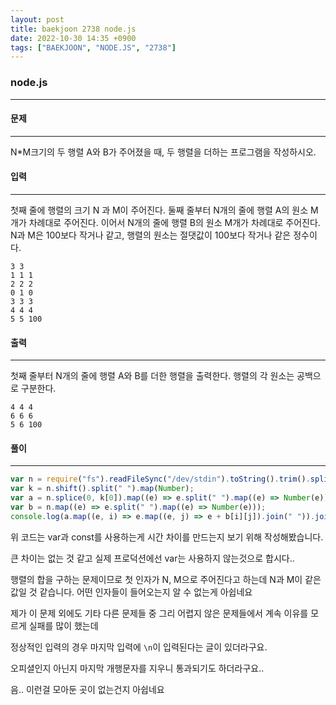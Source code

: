 ```yaml
---
layout: post
title: baekjoon 2738 node.js
date: 2022-10-30 14:35 +0900
tags: ["BAEKJOON", "NODE.JS", "2738"]
---
```



###  node.js 

--- 

#### 문제 

--- 
N*M크기의 두 행렬 A와 B가 주어졌을 때, 두 행렬을 더하는 프로그램을 작성하시오.

#### 입력
--- 
첫째 줄에 행렬의 크기 N 과 M이 주어진다. 둘째 줄부터 N개의 줄에 행렬 A의 원소 M개가 차례대로 주어진다. 이어서 N개의 줄에 행렬 B의 원소 M개가 차례대로 주어진다. N과 M은 100보다 작거나 같고, 행렬의 원소는 절댓값이 100보다 작거나 같은 정수이다.


```
3 3
1 1 1
2 2 2
0 1 0
3 3 3
4 4 4
5 5 100
```
#### 출력
--- 
첫째 줄부터 N개의 줄에 행렬 A와 B를 더한 행렬을 출력한다. 행렬의 각 원소는 공백으로 구분한다.
```
4 4 4
6 6 6
5 6 100
```
#### 풀이
--- 
```js
var n = require("fs").readFileSync("/dev/stdin").toString().trim().split("\n");
var k = n.shift().split(" ").map(Number);
var a = n.splice(0, k[0]).map((e) => e.split(" ").map((e) => Number(e)));
var b = n.map((e) => e.split(" ").map((e) => Number(e)));
console.log(a.map((e, i) => e.map((e, j) => e + b[i][j]).join(" ")).join("\n"));
```
위 코드는 var과 const를 사용하는게 시간 차이를 만드는지 보기 위해 작성해봤습니다.

큰 차이는 없는 것 같고 실제 프로덕션에선 var는 사용하지 않는것으로 합시다..

행렬의 합을 구하는 문제이므로 첫 인자가 N, M으로 주어진다고 하는데 N과 M이 같은 값일 것 같습니다.
어떤 인자들이 들어오는지 알 수 없는게 아쉽네요

제가 이 문제 외에도 기타 다른 문제들 중 그리 어렵지 않은 문제들에서 계속 이유를 모르게 실패를 많이 했는데

정상적인 입력의 경우 마지막 입력에 `\n`이 입력된다는 글이 있더라구요.

오피셜인지 아닌지 마지막 개행문자를 지우니 통과되기도 하더라구요..

음.. 이런걸 모아둔 곳이 없는건지 아쉽네요